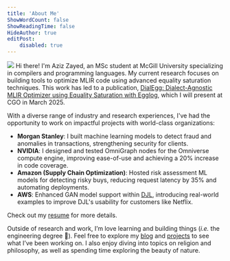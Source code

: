 ```yaml
---
title: 'About Me'
ShowWordCount: false
ShowReadingTime: false
HideAuthor: true
editPost:
    disabled: true
---
```

![](/home/me.jpg)
Hi there! I'm Aziz Zayed, an MSc student at McGill University specializing in compilers and programming languages.
My current research focuses on building tools to optimize MLIR code using advanced equality saturation techniques.
This work has led to a publication, [DialEgg: Dialect-Agnostic MLIR Optimizer using Equality Saturation with Egglog](/publications/dialegg), which I will present at CGO in March 2025.

With a diverse range of industry and research experiences, I've had the opportunity to work on impactful projects with world-class organizations:

- **Morgan Stanley**: I built machine learning models to detect fraud and anomalies in transactions, strengthening security for clients.
- **NVIDIA**: I designed and tested OmniGraph nodes for the Omniverse compute engine, improving ease-of-use and achieving a 20% increase in code coverage.
- **Amazon (Supply Chain Optimization)**: Hosted risk assessment ML models for detecting risky buys, reducing request latency by 35% and automating deployments.
- **AWS**: Enhanced GAN model support within [DJL](https://github.com/deepjavalibrary), introducing real-world examples to improve DJL's usability for customers like Netflix.

 Check out my [resume](/home/Abd-El-Aziz_Zayed.pdf) for more details.

Outside of research and work, I’m love learning and building things (*i.e.* the engineering degree 🙂). Feel free to explore my [blog](/blog) and [projects](/projects) to see what I’ve been working on. I also enjoy diving into topics on religion and philosophy, as well as spending time exploring the beauty of nature.